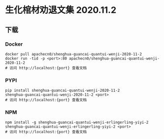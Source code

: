 # 生化棺材劝退文集 2020.11.2

## 下载

### Docker

```
docker pull apachecn0/shenghua-guancai-quantui-wenji-2020-11-2
docker run -tid -p <port>:80 apachecn0/shenghua-guancai-quantui-wenji-2020-11-2
# 访问 http://localhost:{port} 查看文档
```

### PYPI

```
pip install shenghua-guancai-quantui-wenji-2020-11-2
shenghua-guancai-quantui-wenji-2020-11-2 <port>
# 访问 http://localhost:{port} 查看文档
```

### NPM

```
npm install -g shenghua-guancai-quantui-wenji-erlingerling-yiyi-2
shenghua-guancai-quantui-wenji-erlingerling-yiyi-2 <port>
# 访问 http://localhost:{port} 查看文档
```